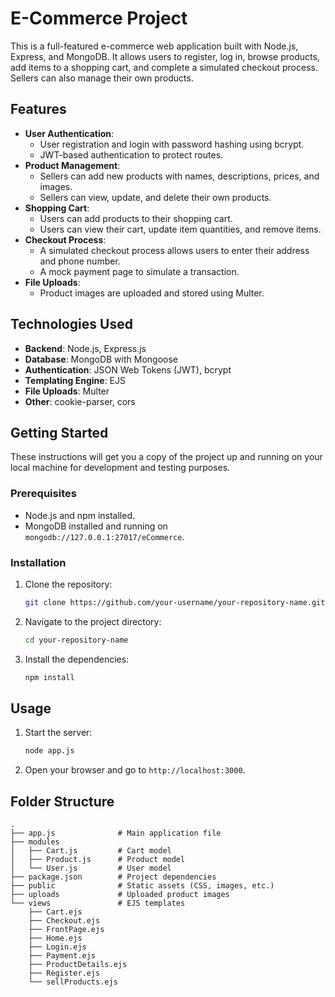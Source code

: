 # E-Commerce Project

This is a full-featured e-commerce web application built with Node.js, Express, and MongoDB. It allows users to register, log in, browse products, add items to a shopping cart, and complete a simulated checkout process. Sellers can also manage their own products.

## Features

  * **User Authentication**:
      * User registration and login with password hashing using bcrypt.
      * JWT-based authentication to protect routes.
  * **Product Management**:
      * Sellers can add new products with names, descriptions, prices, and images.
      * Sellers can view, update, and delete their own products.
  * **Shopping Cart**:
      * Users can add products to their shopping cart.
      * Users can view their cart, update item quantities, and remove items.
  * **Checkout Process**:
      * A simulated checkout process allows users to enter their address and phone number.
      * A mock payment page to simulate a transaction.
  * **File Uploads**:
      * Product images are uploaded and stored using Multer.

## Technologies Used

  * **Backend**: Node.js, Express.js
  * **Database**: MongoDB with Mongoose
  * **Authentication**: JSON Web Tokens (JWT), bcrypt
  * **Templating Engine**: EJS
  * **File Uploads**: Multer
  * **Other**: cookie-parser, cors

## Getting Started

These instructions will get you a copy of the project up and running on your local machine for development and testing purposes.

### Prerequisites

  * Node.js and npm installed.
  * MongoDB installed and running on `mongodb://127.0.0.1:27017/eCommerce`.

### Installation

1.  Clone the repository:
    ```sh
    git clone https://github.com/your-username/your-repository-name.git
    ```
2.  Navigate to the project directory:
    ```sh
    cd your-repository-name
    ```
3.  Install the dependencies:
    ```sh
    npm install
    ```

## Usage

1.  Start the server:
    ```sh
    node app.js
    ```
2.  Open your browser and go to `http://localhost:3000`.

## Folder Structure

```
.
├── app.js              # Main application file
├── modules
│   ├── Cart.js         # Cart model
│   ├── Product.js      # Product model
│   └── User.js         # User model
├── package.json        # Project dependencies
├── public              # Static assets (CSS, images, etc.)
├── uploads             # Uploaded product images
└── views               # EJS templates
    ├── Cart.ejs
    ├── Checkout.ejs
    ├── FrontPage.ejs
    ├── Home.ejs
    ├── Login.ejs
    ├── Payment.ejs
    ├── ProductDetails.ejs
    ├── Register.ejs
    └── sellProducts.ejs
```